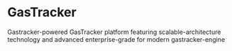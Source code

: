 # GasTracker
Gastracker-powered GasTracker platform featuring scalable-architecture technology and advanced enterprise-grade for modern gastracker-engine
